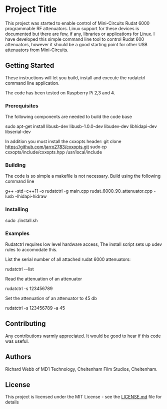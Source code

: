 # Project Title

This project was started to enable control of Mini-Circuits Rudat 6000 programmable RF attenuators. Linux support for these devices is documented but there are few, if any, libraries or applications for Linux. I have developed this simple command line tool to control Rudat 600 attenuators, however it should be a good starting point for other USB attenuators from Mini-Circuits.

## Getting Started

These instructions will let you build, install and execute the rudatctrl command line application.

The code has been tested on Raspberry Pi 2,3 and 4.

### Prerequisites

The following components are needed to build the code base

sudo apt-get install libusb-dev libusb-1.0.0-dev libudev-dev libhidapi-dev libserial-dev

In addition you must install the cxxopts header:
git clone https://github.com/jarro2783/cxxopts.git
sudo cp cxxopts/include/cxxopts.hpp /usr/local/include

### Building

The code is so simple a makefile is not necessary. Build using the following command line

g++ -std=c++11 -o rudatctrl -g main.cpp rudat_6000_90_attenuator.cpp -lusb -lhidapi-hidraw

### Installing

sudo ./install.sh

### Examples

Rudatctrl requires low level hardware access, The install script sets up udev rules to accomodate this.

List the serial number of all attached rudat 6000 attenuators:

rudatctrl --list

Read the attenuation of an attenuator

rudatctrl -s 123456789

Set the attenuation of an attenuator to 45 db

rudatctrl -s 123456789 -a 45

## Contributing

Any contributions warmly appreciated. It would be good to hear if this code was useful.

## Authors

Richard Webb of MD1 Technology, Cheltenham Film Studios, Cheltenham.

## License

This project is licensed under the MIT License - see the [LICENSE.md](LICENSE.md) file for details
